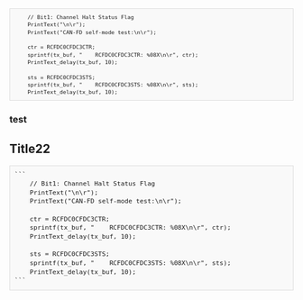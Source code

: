 ```
    // Bit1: Channel Halt Status Flag 
    PrintText("\n\r");
    PrintText("CAN-FD self-mode test:\n\r");

    ctr = RCFDC0CFDC3CTR;
    sprintf(tx_buf, "    RCFDC0CFDC3CTR: %08X\n\r", ctr);
    PrintText_delay(tx_buf, 10);

    sts = RCFDC0CFDC3STS;
    sprintf(tx_buf, "    RCFDC0CFDC3STS: %08X\n\r", sts);
    PrintText_delay(tx_buf, 10);
```

### test
    
Title22
----------------------------------------
<pre>
```
    // Bit1: Channel Halt Status Flag 
    PrintText("\n\r");
    PrintText("CAN-FD self-mode test:\n\r");

    ctr = RCFDC0CFDC3CTR;
    sprintf(tx_buf, "    RCFDC0CFDC3CTR: %08X\n\r", ctr);
    PrintText_delay(tx_buf, 10);

    sts = RCFDC0CFDC3STS;
    sprintf(tx_buf, "    RCFDC0CFDC3STS: %08X\n\r", sts);
    PrintText_delay(tx_buf, 10);
```
</pre>

<style>
pre {
  display: block;
  margin-top: 0;
  margin-bottom: 1rem;
  font-size: 0.7rem;
  line-height: 1.4;
  white-space: pre;
  overflow: auto;
  background-color: #f9f9f9;
  border: 1px solid #ddd;
  padding: .5rem;
  max-height: 800px;
  font-family: monospace;
  code {
    color: inherit;
    background-color: transparent;
    padding: 0;
    display: block;
  }
  .line-number {
    display: block;
    float: left;
    margin: 0 1em 0 -1em;
    border-right: 1px solid #ddd;
    text-align: right;
    span {
      display: block;
      padding: 0 .5em 0 1em;
      color: #ccc;
    }
  }
  .cl {
    display: block;
    clear: both;
  }
}
</style>

<script type="text/javascript">
(function() {
  var pre = document.getElementsByTagName('pre'),
    pl = pre.length;
  for (var i = 0; i < pl; i++) {
    pre[i].innerHTML = '<span class="line-number"></span>' + pre[i].innerHTML + '<span class="cl"></span>';
    var num = pre[i].innerHTML.split(/\n/).length;
    for (var j = 0; j < (num - 1); j++) {
      var line_num = pre[i].getElementsByTagName('span')[0];
      line_num.innerHTML += '<span>' + (j + 1) + '</span>';
    }
  }
})();
</script>